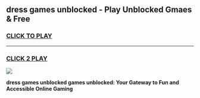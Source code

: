 
## dress games unblocked - Play Unblocked Gmaes & Free
<h3>
<a href="https://news.freeplayer.one?title=dress_games_unblocked&ref=23F">CLICK TO PLAY</a></h3>
<hr>

<h3>
<a href="https://news.freeplayer.one?title=dress_games_unblocked&ref=23F">CLICK 2 PLAY</a>
  
</h3>

<a href="https://news.freeplayer.one?title=dress_games_unblocked&ref=23F/"><img src="https://clearcache.store/games.png"></a>


**dress games unblocked games unblocked: Your Gateway to Fun and Accessible Online Gaming**
